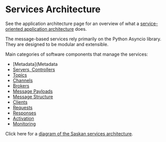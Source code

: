# Services Architecture

See the application architecture page for an overview of what a [service-oriented application architecture](Services) does.

The message-based services rely primarily on the Python Asyncio library. They are designed to be modular and extensible.

Main categories of software components that manage the services:
 * [Metadata](Metadata
 * [Servers, Controllers](Controllers)
 * [Topics](Topics)
 * [Channels](Channels)
 * [Brokers](Brokers)
 * [Message Payloads](Payload)
 * [Message Structure](Message_Structures)
 * [Clients](Clients)
 * [Requests](Requests)
 * [Responses](Responses)
 * [Activation](Activation)
 * [Monitoring](Monitoring)


Click here for a [diagram of the Saskan services architecture](https://github.com/genuinemerit/saskan-wiki/blob/9d5db45ce4576e6976c851f2967142f3aa0f03cc/SaskanWiki/Architecture/app_architecture.pdf).
 
